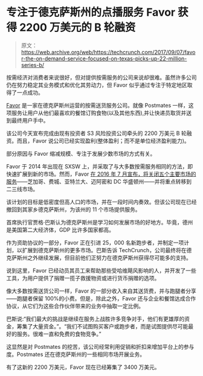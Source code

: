 # 专注于德克萨斯州的点播服务 Favor 获得 2200 万美元的 B 轮融资 

> 原文：<https://web.archive.org/web/https://techcrunch.com/2017/09/07/favor-the-on-demand-service-focused-on-texas-picks-up-22-million-series-b/>

按需经济对消费者来说很好，但对提供按需服务的公司来说却很难。虽然许多公司仍在努力稳定其业务模式和优化其劳动力，但 Favor 似乎通过专注于特定地区取得了一点成功。

[Favor](https://web.archive.org/web/20221208201714/https://favordelivery.com/) 是一家在德克萨斯州运营的按需送货服务公司。就像 Postmates 一样，这项服务让用户从他们最喜欢的餐馆订购食物(以及其他东西),并让快递员取货并送到最终用户手中。

该公司今天宣布完成由现有投资者 S3 风险投资公司牵头的 2200 万美元 B 轮融资。而且，Favor 说公司已经实现盈利(整体盈利；而不是单位经济盈利能力)。

部分原因与 Favor 缩减规模、专注于发展少数市场的方式有关。

Favor 于 2014 年出现在 SXSW 上，并采取了与大多数按需服务相同的方法，即快速扩展到新的市场。然而，Favor [在 2016 年 7 月宣布，将关闭五个主要市场的服务](https://web.archive.org/web/20221208201714/https://beta.techcrunch.com/2016/06/17/favor-shutters-service-in-five-big-cities-focuses-on-second-tier-markets/)——芝加哥、费城、亚特兰大、迈阿密和 DC 华盛顿州——并将重点转移到二三线市场。

该计划的目标是低密度但高人口的市场，并在一段时间内奏效。但该公司现在已经撤回到其家乡德克萨斯州，为该州的 11 个市场提供服务。

首席执行官贾格·巴斯认为德克萨斯州是学习如何发展市场的好地方。毕竟，德州是美国第二大经济体，GDP 比许多国家都高。

作为资助协议的一部分，Favor 正在引进 25，000 名新跑步者，并制定一项计划，以扩展到德克萨斯州的更多市场。巴斯告诉 TechCrunch，公司最终将在德克萨斯州之外继续发展，但目前他们正努力在德克萨斯州获得尽可能多的支持。

说到这里，Favor 已经动员其员工来帮助那些受哈维飓风影响的人，并开发了一些工具，为用户提供了捐赠一揽子救援物资或进行货币捐赠的选项。

像大多数按需送货公司一样，Favor 的一部分收入来自其送货费，并与跑腿者分享——跑腿者保留 100%的小费。但是，除此之外，Favor 还与企业和餐馆达成合作协议，从它们为这些合作伙伴带来的业务中抽取一定比例。

巴斯说:“我们最大的挑战是继续在服务上战胜许多竞争对手，他们有更雄厚的资金，筹集了大量资金。”。“我们不试图购买客户或跑步者，而是试图提供尽可能最好的服务。很难一直和免费的食物竞争。”

这显然是对 Postmates 的挖苦，该公司经常利用促销和折扣来增加平台上的参与度。Postmates 还在德克萨斯州的一些相同市场开展业务。

有了这新的 2200 万美元，Favor 现在已经筹集了 3400 万美元。